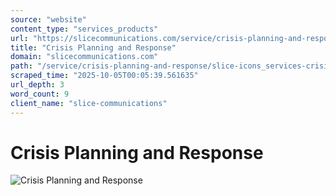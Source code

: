 ```yaml
---
source: "website"
content_type: "services_products"
url: "https://slicecommunications.com/service/crisis-planning-and-response/slice-icons_services-crisis-management-icon-2"
title: "Crisis Planning and Response"
domain: "slicecommunications.com"
path: "/service/crisis-planning-and-response/slice-icons_services-crisis-management-icon-2"
scraped_time: "2025-10-05T00:05:39.561635"
url_depth: 3
word_count: 9
client_name: "slice-communications"
---
```


# Crisis Planning and Response

![Crisis Planning and Response](https://slicecommunications.com/wp-content/uploads/2019/11/Slice-Icons_Services-Crisis-Management-Icon-300x300.png)